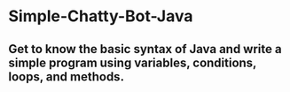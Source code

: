 # Simple-Chatty-Bot-Java

## Get to know the basic syntax of Java and write a simple program using variables, conditions, loops, and methods.
